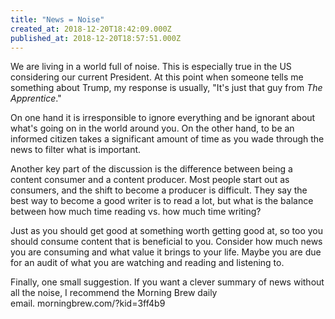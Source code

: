```yaml
---
title: "News = Noise"
created_at: 2018-12-20T18:42:09.000Z
published_at: 2018-12-20T18:57:51.000Z
---
```

We are living in a world full of noise. This is especially true in the US considering our current President. At this point when someone tells me something about Trump, my response is usually, "It's just that guy from _The Apprentice_."

On one hand it is irresponsible to ignore everything and be ignorant about what's going on in the world around you. On the other hand, to be an informed citizen takes a significant amount of time as you wade through the news to filter what is important. 

Another key part of the discussion is the difference between being a content consumer and a content producer. Most people start out as consumers, and the shift to become a producer is difficult. They say the best way to become a good writer is to read a lot, but what is the balance between how much time reading vs. how much time writing?

Just as you should get good at something worth getting good at, so too you should consume content that is beneficial to you. Consider how much news you are consuming and what value it brings to your life. Maybe you are due for an audit of what you are watching and reading and listening to. 

Finally, one small suggestion. If you want a clever summary of news without all the noise, I recommend the Morning Brew daily email. morningbrew.com/?kid=3ff4b9
